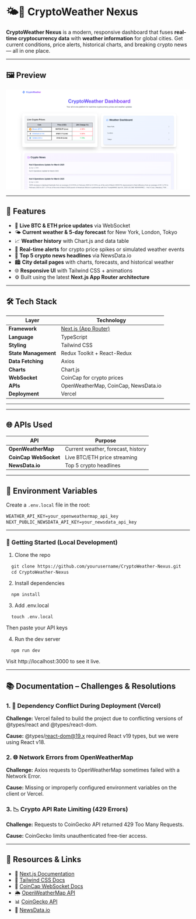 # 🌤️💸 CryptoWeather Nexus

**CryptoWeather Nexus** is a modern, responsive dashboard that fuses **real-time cryptocurrency data** with **weather information** for global cities. Get current conditions, price alerts, historical charts, and breaking crypto news — all in one place.

---

## 🖼️ Preview

![CryptoWeather Nexus Dashboard](./public/dashboard.png)

---

## 🚀 Features

- 🔴 **Live BTC & ETH price updates** via WebSocket
- 🌤️ **Current weather & 5-day forecast** for New York, London, Tokyo
- 📈 **Weather history** with Chart.js and data table
- 📢 **Real-time alerts** for crypto price spikes or simulated weather events
- 📰 **Top 5 crypto news headlines** via NewsData.io
- 🏙️ **City detail pages** with charts, forecasts, and historical weather
- 🌐 **Responsive UI** with Tailwind CSS + animations
- ⚙️ Built using the latest **Next.js App Router architecture**

---

## 🛠️ Tech Stack

| Layer              | Technology                                    |
|-------------------|-----------------------------------------------|
| **Framework**      | [Next.js (App Router)](https://nextjs.org/)   |
| **Language**       | TypeScript                                     |
| **Styling**        | Tailwind CSS                                   |
| **State Management** | Redux Toolkit + React-Redux                  |
| **Data Fetching**  | Axios                                          |
| **Charts**         | Chart.js                                       |
| **WebSocket**      | CoinCap for crypto prices |
| **APIs**           | OpenWeatherMap, CoinCap, NewsData.io          |
| **Deployment**     | Vercel                                         |

---

---

## 🌐 APIs Used

| API              | Purpose                                 |
|------------------|------------------------------------------|
| **OpenWeatherMap** | Current weather, forecast, history     |
| **CoinCap WebSocket** | Live BTC/ETH price streaming        |
| **NewsData.io**     | Top 5 crypto headlines                |

---

## 🔑 Environment Variables

Create a `.env.local` file in the root:

```env
WEATHER_API_KEY=your_openweathermap_api_key
NEXT_PUBLIC_NEWSDATA_API_KEY=your_newsdata_api_key
```

---
### 🧪 Getting Started (Local Development)

1. Clone the repo
```
  git clone https://github.com/yourusername/CryptoWeather-Nexus.git
  cd CryptoWeather-Nexus
```
2. Install dependencies
```
  npm install
```
3.  Add .env.local
```
  touch .env.local
```
Then paste your API keys

4.  Run the dev server
```
  npm run dev
```
Visit http://localhost:3000 to see it live.

---

## 📚 Documentation – Challenges & Resolutions

### 1. 🔗 Dependency Conflict During Deployment (Vercel)

  **Challenge:** Vercel failed to build the project due to conflicting versions of @types/react and @types/react-dom.
    
  **Cause:** @types/react-dom@19.x required React v19 types, but we were using React v18.

### 2. 🌐 Network Errors from OpenWeatherMap

   **Challenge:** Axios requests to OpenWeatherMap sometimes failed with a Network Error.
  
   **Cause:** Missing or improperly configured environment variables on the client or Vercel.
   
   
### 3. 📉 Crypto API Rate Limiting (429 Errors)

  **Challenge:** Requests to CoinGecko API returned 429 Too Many Requests.
  
  **Cause:** CoinGecko limits unauthenticated free-tier access.

---

## 🔗 Resources & Links

- 📘 [Next.js Documentation](https://nextjs.org/docs)
- 🎨 [Tailwind CSS Docs](https://tailwindcss.com/docs)
- 🔌 [CoinCap WebSocket Docs](https://docs.coincap.io/)
- 🌦️ [OpenWeatherMap API](https://openweathermap.org/api)
- 📊 [CoinGecko API](https://www.coingecko.com/en/api)
- 📰 [NewsData.io](https://newsdata.io/)


    



 



   


  

